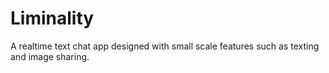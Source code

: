 # Liminality
A realtime text chat app designed with small scale features such as texting and image sharing.
